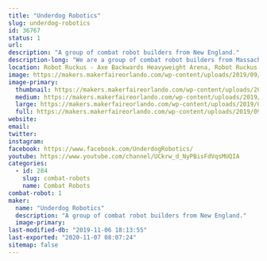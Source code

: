 ```yaml
---
title: "Underdog Robotics"
slug: underdog-robotics
id: 36767
status: 1
url: 
description: "A group of combat robot builders from New England."
description-long: "We are a group of combat robot builders from Massachusetts. Our experience varies from 5 years to brand new."
location: Robot Ruckus - Axe Backwards Heavyweight Arena, Robot Ruckus - Small Arena
image: https://makers.makerfaireorlando.com/wp-content/uploads/2019/09/12694-1024x768.jpg
image-primary:
  thumbnail: https://makers.makerfaireorlando.com/wp-content/uploads/2019/09/12694-150x150.jpg
  medium: https://makers.makerfaireorlando.com/wp-content/uploads/2019/09/12694-300x225.jpg
  large: https://makers.makerfaireorlando.com/wp-content/uploads/2019/09/12694-1024x768.jpg
  full: https://makers.makerfaireorlando.com/wp-content/uploads/2019/09/12694.jpg
website: 
email: 
twitter: 
instagram: 
facebook: https://www.facebook.com/UnderdogRobotics/
youtube: https://www.youtube.com/channel/UCkrw_d_NyPBisFdVqsMUQIA
categories:
  - id: 284
    slug: combat-robots
    name: Combat Robots
combat-robot: 1
maker:
  name: "Underdog Robotics"
  description: "A group of combat robot builders from New England."
  image-primary: 
last-modified-db: "2019-11-06 18:13:55"
last-exported: "2020-11-07 08:07:24"
sitemap: false
---
```


